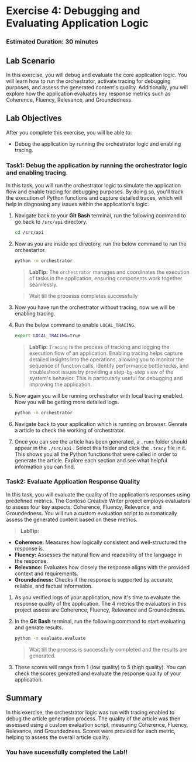 # Exercise 4: Debugging and Evaluating Application Logic

### Estimated Duration: 30 minutes

## Lab Scenario

In this exercise, you will debug and evaluate the core application logic. You will learn how to run the orchestrator, activate tracing for debugging purposes, and assess the generated content's quality. Additionally, you will explore how the application evaluates key response metrics such as Coherence, Fluency, Relevance, and Groundedness.

## Lab Objectives

After you complete this exercise, you will be able to:

 - Debug the application by running the orchestrator logic and enabling tracing.

### Task1: Debug the application by running the orchestrator logic and enabling tracing.

In this task, you will run the orchestrator logic to simulate the application flow and enable tracing for debugging purposes. By doing so, you'll track the execution of Python functions and capture detailed traces, which will help in diagnosing any issues within the application's logic.

1. Navigate back to your **Git Bash** terminal, run the following command to go back to `/src/api` directory.

   ```bash
   cd /src/api
   ```

1. Now as you are inside `api` directory, run the below command to run the orchestartor.

   ```bash
   python -m orchestrator
   ```

   >**LabTip:** The `orchestrator` manages and coordinates the execution of tasks in the application, ensuring components work together seamlessly.

   >Wait till the processs completes successfully

1. Now you have run the orchestrator without tracing, now we will be enabling tracing.

1. Run the below command to enable `LOCAL_TRACING`.

   ```bash
   export LOCAL_TRACING=true
   ```
   >**LabTip:** `Tracing` is the process of tracking and logging the execution flow of an application. Enabling tracing helps capture detailed insights into the operations, allowing you to monitor the sequence of function calls, identify performance bottlenecks, and troubleshoot issues by providing a step-by-step view of the system's behavior. This is particularly useful for debugging and improving the application.

1. Now again you will be running orchestrator with local tracing enabled. Now you will be getting more detailed logs.

   ```bash
   python -m orchestrator
   ```

1. Navigate back to your application which is running on browser. Genrate a article to check the working of orchestrator.

1. Once you can see the article has been generated, a `.runs` folder should appear in the `./src/api` . Select this folder and click the `.tracy` file in it. This shows you all the Python functions that were called in order to generate the article. Explore each section and see what helpful information you can find.

### Task2: Evaluate Application Response Quality

In this task, you will evaluate the quality of the application’s responses using predefined metrics. The Contoso Creative Writer project employs evaluators to assess four key aspects: Coherence, Fluency, Relevance, and Groundedness. You will run a custom evaluation script to automatically assess the generated content based on these metrics.

>**LabTip:** 
   - **Coherence:** Measures how logically consistent and well-structured the response is.
   - **Fluency:** Assesses the natural flow and readability of the language in the response.
   - **Relevance:** Evaluates how closely the response aligns with the provided context and requirements.
   - **Groundedness:** Checks if the response is supported by accurate, reliable, and factual information.

1. As you verified logs of your application, now it's time to evaluate the response quality of the application. The 4 metrics the evaluators in this project assess are Coherence, Fluency, Relevance and Groundedness.

1. In the **Git Bash** terminal, run the following command to start evaluating and genrate results.

   ```bash
   python -m evaluate.evaluate
   ```

   >Wait till the process is successfully completed and the results are generated.

1. These scores will range from 1 (low quality) to 5 (high quality). You can check the scores genrated and evaluate the response quality of your application.

## Summary

In this exercise, the orchestrator logic was run with tracing enabled to debug the article generation process. The quality of the article was then assessed using a custom evaluation script, measuring Coherence, Fluency, Relevance, and Groundedness. Scores were provided for each metric, helping to assess the overall article quality.

### You have sucessfully completed the Lab!!
